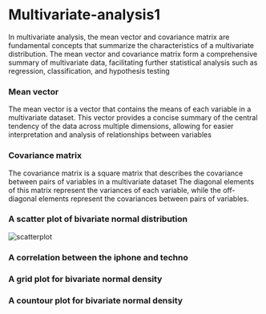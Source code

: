 # Multivariate-analysis1
In multivariate analysis, the mean vector and covariance matrix are fundamental concepts that summarize the characteristics of a multivariate distribution.
The mean vector and covariance matrix form a comprehensive summary of multivariate data, facilitating further statistical analysis such as regression, classification, and hypothesis testing
### Mean vector
The mean vector is a vector that contains the means of each variable in a multivariate dataset.
This vector provides a concise summary of the central tendency of the data across multiple dimensions, allowing for easier interpretation and analysis of relationships between variables
### Covariance matrix
The covariance matrix is a square matrix that describes the covariance between pairs of variables in a multivariate dataset
The diagonal elements of this matrix represent the variances of each variable, while the off-diagonal elements represent the covariances between pairs of variables.
### A scatter plot of bivariate normal distribution
![scatterplot](https://github.com/user-attachments/assets/77eb3ea7-e4fa-40c3-b9b1-22845fde801f)
### A correlation between the iphone and techno 

### A grid plot for bivariate normal density

### A countour plot for bivariate normal density
